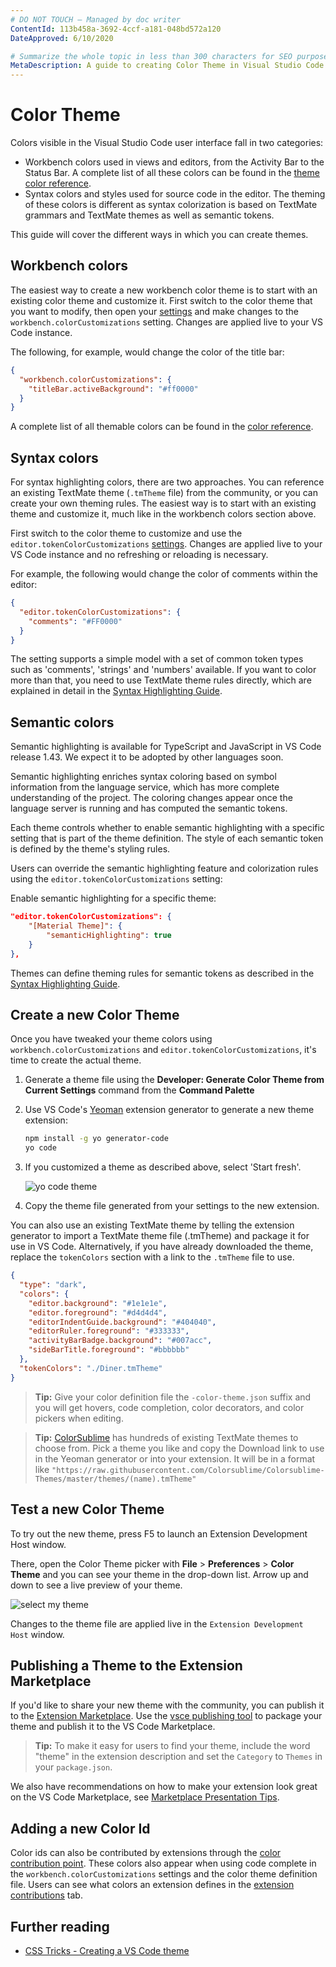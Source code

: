 ```yaml
---
# DO NOT TOUCH — Managed by doc writer
ContentId: 113b458a-3692-4ccf-a181-048bd572a120
DateApproved: 6/10/2020

# Summarize the whole topic in less than 300 characters for SEO purpose
MetaDescription: A guide to creating Color Theme in Visual Studio Code
---
```


# Color Theme

Colors visible in the Visual Studio Code user interface fall in two categories:

- Workbench colors used in views and editors, from the Activity Bar to the Status Bar. A complete list of all these colors can be found in the [theme color reference](/api/references/theme-color).
- Syntax colors and styles used for source code in the editor. The theming of these colors is different as syntax colorization is based on TextMate grammars and TextMate themes as well as semantic tokens.

This guide will cover the different ways in which you can create themes.

## Workbench colors

The easiest way to create a new workbench color theme is to start with an existing color theme and customize it. First switch to the color theme that you want to modify, then open your [settings](/docs/getstarted/settings) and make changes to the `workbench.colorCustomizations` setting. Changes are applied live to your VS Code instance.

The following, for example, would change the color of the title bar:

```json
{
  "workbench.colorCustomizations": {
    "titleBar.activeBackground": "#ff0000"
  }
}
```

A complete list of all themable colors can be found in the [color reference](/api/references/theme-color).

## Syntax colors

For syntax highlighting colors, there are two approaches. You can reference an existing TextMate theme (`.tmTheme` file) from the community, or you can create your own theming rules. The easiest way is to start with an existing theme and customize it, much like in the workbench colors section above.

First switch to the color theme to customize and use the `editor.tokenColorCustomizations` [settings](/docs/getstarted/settings). Changes are applied live to your VS Code instance and no refreshing or reloading is necessary.

For example, the following would change the color of comments within the editor:

```json
{
  "editor.tokenColorCustomizations": {
    "comments": "#FF0000"
  }
}
```

The setting supports a simple model with a set of common token types such as 'comments', 'strings' and 'numbers' available. If you want to color more than that, you need to use TextMate theme rules directly, which are explained in detail in the [Syntax Highlighting Guide](/api/language-extensions/syntax-highlight-guide).

## Semantic colors

Semantic highlighting is available for TypeScript and JavaScript in VS Code release 1.43. We expect it to be adopted by other languages soon.

Semantic highlighting enriches syntax coloring based on symbol information from the language service, which has more complete understanding of the project. The coloring changes appear once the language server is running and has computed the semantic tokens.

Each theme controls whether to enable semantic highlighting with a specific setting that is part of the theme definition. The style of each semantic token is defined by the theme's styling rules.

Users can override the semantic highlighting feature and colorization rules using the `editor.tokenColorCustomizations` setting:

Enable semantic highlighting for a specific theme:

```json
"editor.tokenColorCustomizations": {
    "[Material Theme]": {
        "semanticHighlighting": true
    }
},
```

Themes can define theming rules for semantic tokens as described in the [Syntax Highlighting Guide](/api/language-extensions/syntax-highlight-guide#semantic-theming).

## Create a new Color Theme

Once you have tweaked your theme colors using `workbench.colorCustomizations` and `editor.tokenColorCustomizations`, it's time to create the actual theme.

1. Generate a theme file using the **Developer: Generate Color Theme from Current Settings** command from the **Command Palette**
2. Use VS Code's [Yeoman](http://yeoman.io) extension generator to generate a new theme extension:

   ```bash
   npm install -g yo generator-code
   yo code
   ```

3. If you customized a theme as described above, select 'Start fresh'.

   ![yo code theme](./images/color-theme/yocode-colortheme.png)

4. Copy the theme file generated from your settings to the new extension.

You can also use an existing TextMate theme by telling the extension generator to import a TextMate theme file (.tmTheme) and package it for use in VS Code. Alternatively, if you have already downloaded the theme, replace the `tokenColors` section with a link to the `.tmTheme` file to use.

```json
{
  "type": "dark",
  "colors": {
    "editor.background": "#1e1e1e",
    "editor.foreground": "#d4d4d4",
    "editorIndentGuide.background": "#404040",
    "editorRuler.foreground": "#333333",
    "activityBarBadge.background": "#007acc",
    "sideBarTitle.foreground": "#bbbbbb"
  },
  "tokenColors": "./Diner.tmTheme"
}
```

> **Tip:** Give your color definition file the `-color-theme.json` suffix and you will get hovers, code completion, color decorators, and color pickers when editing.

> **Tip:** [ColorSublime](https://colorsublime.github.io) has hundreds of existing TextMate themes to choose from. Pick a theme you like and copy the Download link to use in the Yeoman generator or into your extension. It will be in a format like `"https://raw.githubusercontent.com/Colorsublime/Colorsublime-Themes/master/themes/(name).tmTheme"`

## Test a new Color Theme

To try out the new theme, press F5 to launch an Extension Development Host window.

There, open the Color Theme picker with **File** > **Preferences** > **Color Theme** and you can see your theme in the drop-down list. Arrow up and down to see a live preview of your theme.

![select my theme](images/color-theme/mytheme.png)

Changes to the theme file are applied live in the `Extension Development Host` window.

## Publishing a Theme to the Extension Marketplace

If you'd like to share your new theme with the community, you can publish it to the [Extension Marketplace](/docs/editor/extension-gallery). Use the [vsce publishing tool](/api/working-with-extensions/publishing-extension) to package your theme and publish it to the VS Code Marketplace.

> **Tip:** To make it easy for users to find your theme, include the word "theme" in the extension description and set the `Category` to `Themes` in your `package.json`.

We also have recommendations on how to make your extension look great on the VS Code Marketplace, see [Marketplace Presentation Tips](/api/references/extension-manifest#marketplace-presentation-tips).

## Adding a new Color Id

Color ids can also be contributed by extensions through the [color contribution point](/api/references/contribution-points#contributes.colors). These colors also appear when using code complete in the `workbench.colorCustomizations` settings and the color theme definition file. Users can see what colors an extension defines in the [extension contributions](/docs/editor/extension-gallery#_extension-details) tab.

## Further reading

- [CSS Tricks - Creating a VS Code theme](https://css-tricks.com/creating-a-vs-code-theme/)
